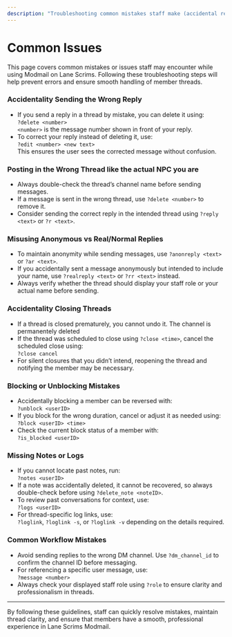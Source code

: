 ```yaml
---
description: "Troubleshooting common mistakes staff make (accidental replies, wrong channel, etc.)."
---
```


# Common Issues

This page covers common mistakes or issues staff may encounter while using Modmail on Lane Scrims. Following these troubleshooting steps will help prevent errors and ensure smooth handling of member threads.

### Accidentality Sending the Wrong Reply

- If you send a reply in a thread by mistake, you can delete it using:\
  `?delete <number>`\
  `<number>` is the message number shown in front of your reply.
- To correct your reply instead of deleting it, use:\
  `?edit <number> <new text>`\
  This ensures the user sees the corrected message without confusion.

### Posting in the Wrong Thread like the actual NPC you are

- Always double-check the thread’s channel name before sending messages.
- If a message is sent in the wrong thread, use `?delete <number>` to remove it.
- Consider sending the correct reply in the intended thread using `?reply <text>` or `?r <text>`.

### Misusing Anonymous vs Real/Normal Replies

- To maintain anonymity while sending messages, use `?anonreply <text>` or `?ar <text>`.
- If you accidentally sent a message anonymously but intended to include your name, use `?realreply <text>` or `?rr <text>` instead.
- Always verify whether the thread should display your staff role or your actual name before sending.

### Accidentality Closing Threads

- If a thread is closed prematurely, you cannot undo it. The channel is permanentely deleted
- If the thread was scheduled to close using `?close <time>`, cancel the scheduled close using:\
  `?close cancel`
- For silent closures that you didn’t intend, reopening the thread and notifying the member may be necessary.

### Blocking or Unblocking Mistakes

- Accidentally blocking a member can be reversed with:\
  `?unblock <userID>`
- If you block for the wrong duration, cancel or adjust it as needed using:\
  `?block <userID> <time>`
- Check the current block status of a member with:\
  `?is_blocked <userID>`

### Missing Notes or Logs

- If you cannot locate past notes, run:\
  `?notes <userID>`
- If a note was accidentally deleted, it cannot be recovered, so always double-check before using `?delete_note <noteID>`.
- To review past conversations for context, use:\
  `?logs <userID>`
- For thread-specific log links, use:\
  `?loglink`, `?loglink -s`, or `?loglink -v` depending on the details required.

### Common Workflow Mistakes

- Avoid sending replies to the wrong DM channel. Use `?dm_channel_id` to confirm the channel ID before messaging.
- For referencing a specific user message, use:\
  `?message <number>`
- Always check your displayed staff role using `?role` to ensure clarity and professionalism in threads.

---

By following these guidelines, staff can quickly resolve mistakes, maintain thread clarity, and ensure that members have a smooth, professional experience in Lane Scrims Modmail.